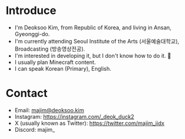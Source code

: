 # Introduce 

* I'm Deoksoo Kim, from Republic of Korea, and living in Ansan, Gyeonggi-do.
* I'm currently attending Seoul Institute of the Arts (서울예술대학교), Broadcasting (방송영상전공). 
* I'm interested in developing it, but I don't know how to do it. 🤣
* I usually plan Minecraft content.
* I can speak Korean (Primary), English.

# Contact

* Email: majim@deoksoo.kim
* Instagram: https://instagram.com/_deok_duck2
* X (usually known as Twitter): https://twitter.com/majim_iidx
* Discord: majim_


<!--
**majim1209/majim1209** is a ✨ _special_ ✨ repository because its `README.md` (this file) appears on your GitHub profile.

Here are some ideas to get you started:

- 🔭 I’m currently working on ...
- 🌱 I’m currently learning ...
- 👯 I’m looking to collaborate on ...
- 🤔 I’m looking for help with ...
- 💬 Ask me about ...
- 📫 How to reach me: ...
- 😄 Pronouns: ...
- ⚡ Fun fact: ...
-->
